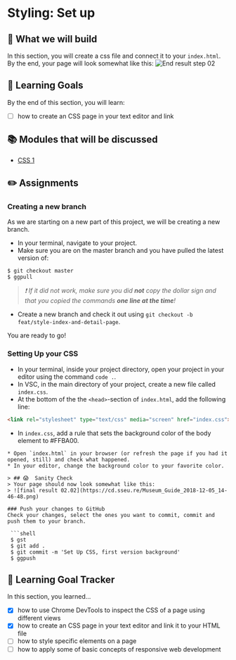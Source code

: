 # Styling: Set up

## 🎨 What we will build
In this section, you will create a css file and connect it to your `index.html`. By the end, your page will look somewhat like this: ![End result step 02](https://cd.sseu.re/Museum_Guide_2018-12-11_09-06-18.png)


## 🎯 Learning Goals
By the end of this section, you will learn:

* [ ] how to create an CSS page in your text editor and link 


## 📚 Modules that will be discussed

* [CSS 1]()


## ✏️ Assignments
### Creating a new branch
As we are starting on a new part of this project, we will be creating a new branch. 

* In your terminal, navigate to your project.
* Make sure you are on the master branch and you have pulled the latest version of:

```shell
$ git checkout master
$ ggpull
```

>  _❗️ If it did not work, make sure you did **not** copy the dollar sign and that you copied the commands **one line at the time**!_ 

* Create a new branch and check it out using `git checkout -b feat/style-index-and-detail-page`.

You are ready to go!

### Setting Up your CSS
* In your terminal, inside your project directory, open your project in your editor using the command `code .`.
* In VSC, in the main directory of your project, create a new file called `index.css`.
* At the bottom of the the `<head>`-section of `index.html`, add the following line:
```html
<link rel="stylesheet" type="text/css" media="screen" href="index.css">
```
* In `index.css`, add a rule that sets the background color of the body element to #FFBA00.
```
* Open `index.html` in your browser (or refresh the page if you had it opened, still) and check what happened.
* In your editor, change the background color to your favorite color.

> ## 😱  Sanity Check
> Your page should now look somewhat like this:
> ![final result 02.02](https://cd.sseu.re/Museum_Guide_2018-12-05_14-46-48.png)

### Push your changes to GitHub
Check your changes, select the ones you want to commit, commit and push them to your branch.

 ```shell
 $ gst 
 $ git add .
 $ git commit -m 'Set Up CSS, first version background'
 $ ggpush
 ```

## 🎯 Learning Goal Tracker
In this section, you learned...

* [X] how to use Chrome DevTools to inspect the CSS of a page using different views
* [X] how to create an CSS page in your text editor and link it to your HTML file
* [ ] how to style specific elements on a page
* [ ] how to apply some of basic concepts of responsive web development

